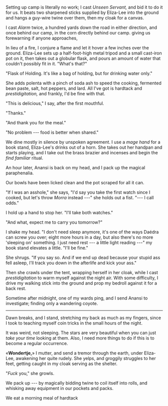 Setting up camp is literally no work; I cast _Unseen Servant,_ and bid it to do
it for us. It beats two sharpened sticks supplied by Eliza-Lee into the ground
and hangs a guy-wire twine over them, then my cloak for a canvas.

I cast _Alarm_ twice, a hundred yards down the road in either direction, and once behind our
camp, in the corn directly behind our camp. giving us forewarning 
if anyone approaches,

In lieu of a fire, I conjure a flame and let it hover a few inches over the
ground. Eliza-Lee sets up a half-foot-high metal tripod and a small cast-iron
pot on it, then takes out a globular flask, and pours an amount of water that
couldn't possibly fit in it. "What's that?"

"Flask of Holding. It's like a bag of holding, but for drinking water only."

She adds polenta with a pinch of soda ash to speed the cooking, fermented
bean paste, salt, hot peppers, and lard.  All I've got is hardtack and
_prestidigitation,_ and frankly, I'd be fine with that.

"This is delicious," I say, after the first mouthful.

"Thanks."

"And thank you for the meal."

"No problem --- food is better when shared."

We dine mostly in silence by unspoken agreement. I use a _mage hand_ for a book
stand, Eliza-Lee's drinks out of a horn.  She takes out her handpan and starts
playing, and I take out the brass brazier and incenses and begin the _find
familiar_ ritual.

An hour later, Anansi is back on my head, and I pack up the magical paraphenalia.

Our bowls have been licked clean and the pot scraped for all it can.

"If I was an asshole," she says, "I'd say you take the first watch since I
cooked, but let's throw _Morra_ instead ---" she holds out a fist. "--- I
call odds."

I hold up a hand to stop her. "I'll take both watches."

"And what, expect me to carry you tomorrow?"

I shake my head. "I don't need sleep anymore, it's one of the ways Daédra can
screw you over; eight more hours in a day, but also there's no more 'sleeping on'
something. I just need rest --- a little light reading ---" my book stand elevates a little.
"I'll be fine."

She shrugs. "If you say so. And if we end up dead because your stupid ass fell asleep,
I'll track you down in the afterlife and kick your ass."

Then she crawls under the tent, wrapping herself in her cloak, while I cast _prestidigitation_
to warm myself against the night air. With some difficulty, I drive my walking stick into the ground
and prop my bedroll against it for a back rest.

Sometime after midnight, one of my wards ping, and I send Anansi to investigate; finding only
a wandering coyote.

----

Dawn breaks, and I stand, stretching my back as much as my fingers, since I took to teaching
myself coin tricks in the small hours of the night.

It was weird, not sleeping. The stars are very beautiful when you can just _take your time_
looking at them. Also, I need more things to do if this is to become a regular occurrence.

«__Wondertje,__» I mutter, and send a tremor through the earth, under Eliza-Lee, awakening
her quite rudely. She yelps, and groggily struggles to her feet, getting caught in my
cloak serving as the shelter.

"_Fuck_ you," she growls.

We pack up --- by magically bidding twine to coil itself into rolls, and whisking away
equipment in our pockets and packs.

We eat a morning meal of hardtack
